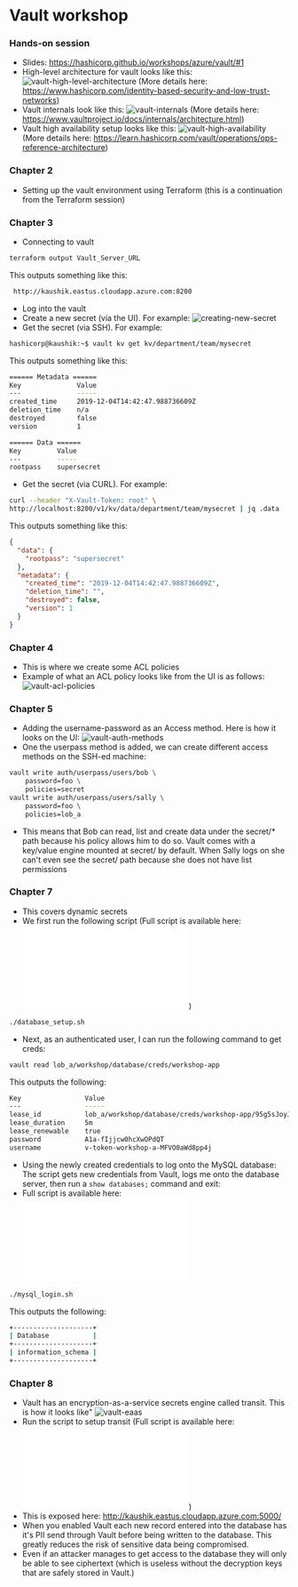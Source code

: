 # Vault workshop

### Hands-on session
* Slides: https://hashicorp.github.io/workshops/azure/vault/#1
* High-level architecture for vault looks like this:
![vault-high-level-architecture](images/vault-high-level-architecture.png)
(More details here: https://www.hashicorp.com/identity-based-security-and-low-trust-networks)
* Vault internals look like this:
![vault-internals](images/vault-internals.png)
(More details here: https://www.vaultproject.io/docs/internals/architecture.html)
* Vault high availability setup looks like this:
![vault-high-availability](images/vault-high-availability.png)
(More details here: https://learn.hashicorp.com/vault/operations/ops-reference-architecture)

### Chapter 2
* Setting up the vault environment using Terraform (this is a continuation from the Terraform session)

### Chapter 3
* Connecting to vault
```bash
terraform output Vault_Server_URL
```
This outputs something like this:
```bash
 http://kaushik.eastus.cloudapp.azure.com:8200
```
* Log into the vault
* Create a new secret (via the UI). For example:
![creating-new-secret](images/creating-new-secret.png)
* Get the secret (via SSH). For example:
```bash
hashicorp@kaushik:~$ vault kv get kv/department/team/mysecret
```
This outputs something like this:
```bash
====== Metadata ======
Key              Value
---              -----
created_time     2019-12-04T14:42:47.988736609Z
deletion_time    n/a
destroyed        false
version          1

====== Data ======
Key         Value
---         -----
rootpass    supersecret
```
* Get the secret (via CURL). For example:
```bash
curl --header "X-Vault-Token: root" \
http://localhost:8200/v1/kv/data/department/team/mysecret | jq .data
```
This outputs something like this:
```json
{
  "data": {
    "rootpass": "supersecret"
  },
  "metadata": {
    "created_time": "2019-12-04T14:42:47.988736609Z",
    "deletion_time": "",
    "destroyed": false,
    "version": 1
  }
}
```

### Chapter 4
* This is where we create some ACL policies
* Example of what an ACL policy looks like from the UI is as follows:
![vault-acl-policies](images/vault-acl-policies.png)

### Chapter 5
* Adding the username-password as an Access method. Here is how it looks on the UI:
![vault-auth-methods](images/vault-auth-methods.png)
* One the userpass method is added, we can create different access methods on the SSH-ed machine:
```bash
vault write auth/userpass/users/bob \
    password=foo \
    policies=secret
vault write auth/userpass/users/sally \
    password=foo \
    policies=lob_a
```
* This means that Bob can read, list and create data under the secret/* path because his policy allows him to do so. Vault comes with a key/value engine mounted at secret/ by default. When Sally logs on she can't even see the secret/ path because she does not have list permissions

### Chapter 7
* This covers dynamic secrets
* We first run the following script (Full script is available here: ![database_setup.sh](database_setup.sh))
```bash
./database_setup.sh
```
* Next, as an authenticated user, I can run the following command to get creds:
```bash
vault read lob_a/workshop/database/creds/workshop-app
```
This outputs the following:
```bash
Key                Value
---                -----
lease_id           lob_a/workshop/database/creds/workshop-app/95g5sJoyJpa8zbsZduj7ocSk
lease_duration     5m
lease_renewable    true
password           A1a-fIjjcw0hcXwOPdQT
username           v-token-workshop-a-MFVO0aWd8pp4j
```
* Using the newly created credentials to log onto the MySQL database: The script gets new credentials from Vault, logs me onto the database server, then run a `show databases;` command and exit:
* Full script is available here: ![mysql_login.sh](mysql_login.sh)
```bash
./mysql_login.sh
```
This outputs the following:
```bash
+--------------------+
| Database           |
+--------------------+
| information_schema |
+--------------------+
```

### Chapter 8
* Vault has an encryption-as-a-service secrets engine called transit. This is how it looks like"
![vault-eaas](images/vault-eaas.png)
* Run the script to setup transit (Full script is available here: ![transit_setup.sh](transit_setup.sh))
* This is exposed here: http://kaushik.eastus.cloudapp.azure.com:5000/
* When you enabled Vault each new record entered into the database has it's PII send through Vault before being written to the database. This greatly reduces the risk of sensitive data being compromised.
* Even if an attacker manages to get access to the database they will only be able to see ciphertext (which is useless without the decryption keys that are safely stored in Vault.)
